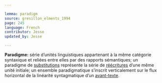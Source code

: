 ```yaml
---

lemma: paradigm
source: gresillon_elments_1994
page: 245
language: French
contributor: Jesse
updated_by: Jesse

---
```

**Paradigme:** série d’unités linguistiques appartenant à la même catégorie syntaxique et reliées entre elles par des rapports sémantiques; un paradigme de [substitutions](substitution.html) représente la série de [réécritures](rewriting.html) d’une même unité initiale; un ensemble paradigmatique s’inscrit verticalement sur le flux horizontal de la linéarité syntagmatique d’un [avant-texte](avantTexte.html).
